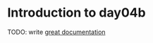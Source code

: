 # Introduction to day04b

TODO: write [great documentation](http://jacobian.org/writing/what-to-write/)
